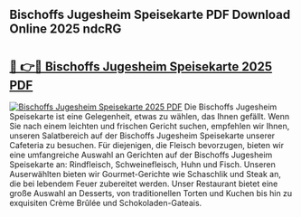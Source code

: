 ## Bischoffs Jugesheim Speisekarte PDF Download Online 2025 ndcRG

# <h2><a href="http://gc7pmsv.nevu.top/?p=Bischoffs+Jugesheim+Speisekarte">🔗 👉🔴 Bischoffs Jugesheim Speisekarte 2025 PDF</a></h2>

[![Bischoffs Jugesheim Speisekarte 2025 PDF](https://i.imgur.com/dBaPXMq.png)](http://gc7pmsv.nevu.top/?p=Bischoffs+Jugesheim+Speisekarte)
Die Bischoffs Jugesheim Speisekarte ist eine Gelegenheit, etwas zu wählen, das Ihnen gefällt. Wenn Sie nach einem leichten und frischen Gericht suchen, empfehlen wir Ihnen, unseren Salatbereich auf der Bischoffs Jugesheim Speisekarte unserer Cafeteria zu besuchen. Für diejenigen, die Fleisch bevorzugen, bieten wir eine umfangreiche Auswahl an Gerichten auf der Bischoffs Jugesheim Speisekarte an: Rindfleisch, Schweinefleisch, Huhn und Fisch. Unseren Auserwählten bieten wir Gourmet-Gerichte wie Schaschlik und Steak an, die bei lebendem Feuer zubereitet werden. Unser Restaurant bietet eine große Auswahl an Desserts, von traditionellen Torten und Kuchen bis hin zu exquisiten Crème Brûlée und Schokoladen-Gateais.
